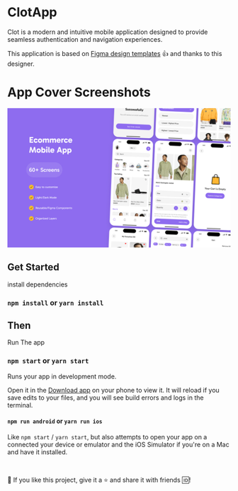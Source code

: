 # ClotApp
 Clot is a modern and intuitive mobile application designed to provide seamless authentication and navigation experiences. 

This application is based on [Figma design templates](https://www.figma.com/design/v8DmZMXl0tpLAIHNjBKTe5/Ecommerce-Mobile-App-(Community)?node-id=7-426&p=f&t=BQaxeeBBRkC6zGNn-0) :thumbsup: and thanks to this designer.

# App Cover Screenshots

![App Cover](./src/assets/images/Frame.png)

## Get Started

install dependencies 

### `npm install` or `yarn install`

## Then

Run The app

### `npm start` or `yarn start`

Runs your app in development mode.

Open it in the [Download app](https://expo.io) on your phone to view it. It will reload if you save edits to your files, and you will see build errors and logs in the terminal.

#### `npm run android` or `yarn run ios`

Like `npm start` / `yarn start`, but also attempts to open your app on a connected your device or emulator and the iOS Simulator if you're on a Mac and have it installed.

<br />

💙 If you like this project, give it a ⭐ and share it with friends :id:!
